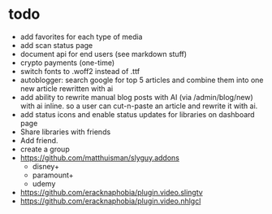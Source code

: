 # todo

-   add favorites for each type of media
-   add scan status page
-   document api for end users (see markdown stuff)
-   crypto payments (one-time)
-   switch fonts to .woff2 instead of .ttf
-   autoblogger: search google for top 5 articles and combine them into one new article rewritten with ai
-   add ability to rewrite manual blog posts with AI (via /admin/blog/new) with ai inline. so a user can cut-n-paste an article and rewrite it with ai.
-   add status icons and enable status updates for libraries on dashboard page
-   Share libraries with friends
-   Add friend.
-   create a group
- https://github.com/matthuisman/slyguy.addons
    - disney+
    - paramount+
    - udemy
- https://github.com/eracknaphobia/plugin.video.slingtv
- https://github.com/eracknaphobia/plugin.video.nhlgcl
